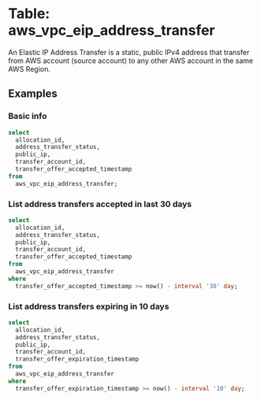 # Table: aws_vpc_eip_address_transfer

An Elastic IP Address Transfer is a static, public IPv4 address that transfer from AWS account (source account) to any other AWS account in the same AWS Region.

## Examples

### Basic info

```sql
select
  allocation_id,
  address_transfer_status,
  public_ip,
  transfer_account_id,
  transfer_offer_accepted_timestamp
from
  aws_vpc_eip_address_transfer;
```

### List address transfers accepted in last 30 days

```sql
select
  allocation_id,
  address_transfer_status,
  public_ip,
  transfer_account_id,
  transfer_offer_accepted_timestamp
from
  aws_vpc_eip_address_transfer
where
  transfer_offer_accepted_timestamp >= now() - interval '30' day;
```

### List address transfers expiring in 10 days

```sql
select
  allocation_id,
  address_transfer_status,
  public_ip,
  transfer_account_id,
  transfer_offer_expiration_timestamp
from
  aws_vpc_eip_address_transfer
where
  transfer_offer_expiration_timestamp >= now() - interval '10' day;
```
